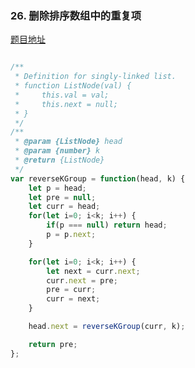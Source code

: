 ### 26. 删除排序数组中的重复项

[题目地址](https://leetcode-cn.com/problems/remove-duplicates-from-sorted-array/)

```javascript

/**
 * Definition for singly-linked list.
 * function ListNode(val) {
 *     this.val = val;
 *     this.next = null;
 * }
 */
/**
 * @param {ListNode} head
 * @param {number} k
 * @return {ListNode}
 */
var reverseKGroup = function(head, k) {
    let p = head;
    let pre = null;
    let curr = head;
    for(let i=0; i<k; i++) {
        if(p === null) return head;
        p = p.next;
    }

    for(let i=0; i<k; i++) {
        let next = curr.next;
        curr.next = pre;
        pre = curr;
        curr = next;
    }

    head.next = reverseKGroup(curr, k);

    return pre;
};

```
